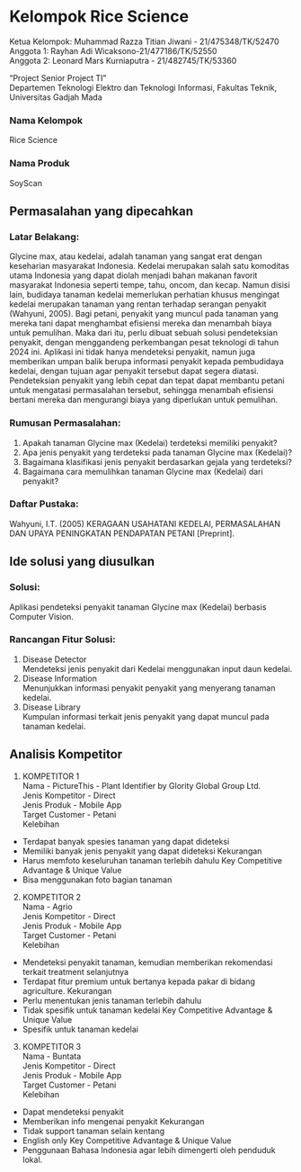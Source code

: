 # Kelompok Rice Science<br />
Ketua Kelompok: Muhammad Razza Titian Jiwani - 21/475348/TK/52470<br />
Anggota 1: Rayhan Adi Wicaksono-21/477186/TK/52550<br />
Anggota 2: Leonard Mars Kurniaputra - 21/482745/TK/53360<br />

“Project Senior Project TI”<br />
Departemen Teknologi Elektro dan Teknologi Informasi, Fakultas Teknik, Universitas Gadjah Mada

### Nama Kelompok<br />
Rice Science

### Nama Produk<br />
SoyScan


## Permasalahan yang dipecahkan<br />
### Latar Belakang:<br />
Glycine max, atau kedelai, adalah tanaman yang sangat erat dengan keseharian masyarakat Indonesia. Kedelai merupakan salah satu komoditas utama Indonesia yang dapat diolah menjadi bahan makanan favorit masyarakat Indonesia seperti tempe, tahu, oncom, dan kecap. Namun disisi lain, budidaya tanaman kedelai memerlukan perhatian khusus mengingat kedelai merupakan tanaman yang rentan terhadap serangan penyakit (Wahyuni, 2005). Bagi petani, penyakit yang muncul pada tanaman yang mereka tani dapat menghambat efisiensi mereka dan menambah biaya untuk pemulihan. Maka dari itu, perlu dibuat sebuah solusi pendeteksian penyakit, dengan menggandeng perkembangan pesat teknologi di tahun 2024 ini. Aplikasi ini tidak hanya mendeteksi penyakit, namun juga memberikan umpan balik berupa informasi penyakit kepada pembudidaya kedelai, dengan tujuan agar penyakit tersebut dapat segera diatasi. Pendeteksian penyakit yang lebih cepat dan tepat dapat membantu petani untuk mengatasi permasalahan tersebut, sehingga menambah efisiensi bertani mereka dan mengurangi biaya yang diperlukan untuk pemulihan.<br />
### Rumusan Permasalahan:<br />
1. Apakah tanaman Glycine max (Kedelai) terdeteksi memiliki penyakit?
2. Apa jenis penyakit yang terdeteksi pada tanaman Glycine max (Kedelai)?
3. Bagaimana klasifikasi jenis penyakit berdasarkan gejala yang terdeteksi?
4. Bagaimana cara memulihkan tanaman Glycine max (Kedelai) dari penyakit?

### Daftar Pustaka:<br />
Wahyuni, I.T. (2005) KERAGAAN USAHATANI KEDELAI,  PERMASALAHAN DAN UPAYA PENINGKATAN PENDAPATAN PETANI [Preprint]. <br />



## Ide solusi yang diusulkan<br />
### Solusi:<br />
Aplikasi pendeteksi penyakit tanaman Glycine max (Kedelai) berbasis Computer Vision.<br />
### Rancangan Fitur Solusi:<br />
1. Disease Detector<br />
Mendeteksi jenis penyakit dari Kedelai menggunakan input daun kedelai.<br />
2. Disease Information<br />
Menunjukkan informasi penyakit penyakit yang menyerang tanaman kedelai.<br />
3. Disease Library<br />
Kumpulan informasi terkait jenis penyakit yang dapat muncul pada tanaman kedelai.<br />


## Analisis Kompetitor
1. KOMPETITOR 1<br />
Nama - PictureThis - Plant Identifier by Glority Global Group Ltd.<br />
Jenis Kompetitor - Direct<br />
Jenis Produk - Mobile App<br />
Target Customer - Petani<br />
Kelebihan<br />
- Terdapat banyak spesies tanaman yang dapat dideteksi
- Memiliki banyak jenis penyakit yang dapat dideteksi
Kekurangan<br />
- Harus memfoto keseluruhan tanaman terlebih dahulu
Key Competitive Advantage & Unique Value<br />
- Bisa menggunakan foto bagian tanaman
2. KOMPETITOR 2<br />
Nama - Agrio<br />
Jenis Kompetitor - Direct<br />
Jenis Produk - Mobile App<br />
Target Customer - Petani<br />
Kelebihan<br />
- Mendeteksi penyakit tanaman, kemudian memberikan rekomendasi terkait treatment selanjutnya
- Terdapat fitur premium untuk bertanya kepada pakar di bidang agriculture.
Kekurangan<br />
- Perlu menentukan jenis tanaman terlebih dahulu
- Tidak spesifik untuk tanaman kedelai
Key Competitive Advantage & Unique Value<br />
- Spesifik untuk tanaman kedelai
3. KOMPETITOR 3<br />
Nama - Buntata<br />
Jenis Kompetitor - Direct<br />
Jenis Produk - Mobile App<br />
Target Customer - Petani<br />
Kelebihan<br />
- Dapat mendeteksi penyakit
- Memberikan info mengenai penyakit
Kekurangan<br />
- Tidak support tanaman selain kentang
- English only
Key Competitive Advantage & Unique Value<br />
- Penggunaan Bahasa Indonesia agar lebih dimengerti oleh penduduk lokal. 